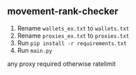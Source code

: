 ## movement-rank-checker

1. Rename `wallets_ex.txt` to `wallets.txt`
2. Rename `proxies_ex.txt` to `proxies.txt`
3. Run `pip install -r requirements.txt`
4. Run `main.py`

any proxy required otherwise ratelimit
